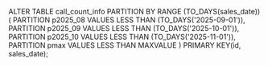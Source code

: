ALTER TABLE call_count_info
PARTITION BY RANGE (TO_DAYS(sales_date)) (
    PARTITION p2025_08 VALUES LESS THAN (TO_DAYS('2025-09-01')),
    PARTITION p2025_09 VALUES LESS THAN (TO_DAYS('2025-10-01')),
    PARTITION p2025_10 VALUES LESS THAN (TO_DAYS('2025-11-01')),
    PARTITION pmax VALUES LESS THAN MAXVALUE
)
PRIMARY KEY(id, sales_date);
